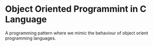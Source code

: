 # Object Oriented Programmint in C Language

A programming pattern where we mimic the behaviour of object orient programming languages.
